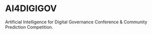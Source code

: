 # AI4DIGIGOV
Artificial Intelligence for Digital Governance Conference &amp; Community Prediction Competition.  
